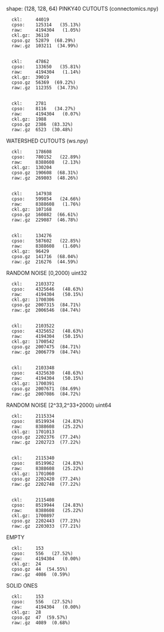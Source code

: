 shape: (128, 128, 64)
PINKY40 CUTOUTS (connectomics.npy)

      ckl:     44019       
      cpso:    125314   (35.13%)
      raw:     4194304   (1.05%)
      ckl.gz:  36110      
      cpso.gz  52879  (68.29%)
      raw:.gz  103211  (34.99%)
    

      ckl:     47862       
      cpso:    133650   (35.81%)
      raw:     4194304   (1.14%)
      ckl.gz:  39019      
      cpso.gz  56369  (69.22%)
      raw:.gz  112355  (34.73%)
    

      ckl:     2781       
      cpso:    8116   (34.27%)
      raw:     4194304   (0.07%)
      ckl.gz:  1988      
      cpso.gz  2386  (83.32%)
      raw:.gz  6523  (30.48%)
    
WATERSHED CUTOUTS (ws.npy)

      ckl:     178608       
      cpso:    780152   (22.89%)
      raw:     8388608   (2.13%)
      ckl.gz:  130204      
      cpso.gz  190608  (68.31%)
      raw:.gz  269803  (48.26%)
    

      ckl:     147938       
      cpso:    599854   (24.66%)
      raw:     8388608   (1.76%)
      ckl.gz:  107168      
      cpso.gz  160882  (66.61%)
      raw:.gz  229087  (46.78%)
    

      ckl:     134276       
      cpso:    587602   (22.85%)
      raw:     8388608   (1.60%)
      ckl.gz:  96429      
      cpso.gz  141716  (68.04%)
      raw:.gz  216276  (44.59%)
    
RANDOM NOISE [0,2000) uint32

      ckl:     2103372       
      cpso:    4325646   (48.63%)
      raw:     4194304   (50.15%)
      ckl.gz:  1700306      
      cpso.gz  2007315  (84.71%)
      raw:.gz  2006546  (84.74%)
    

      ckl:     2103522       
      cpso:    4325652   (48.63%)
      raw:     4194304   (50.15%)
      ckl.gz:  1700542      
      cpso.gz  2007475  (84.71%)
      raw:.gz  2006779  (84.74%)
    

      ckl:     2103348       
      cpso:    4325630   (48.63%)
      raw:     4194304   (50.15%)
      ckl.gz:  1700391      
      cpso.gz  2007671  (84.69%)
      raw:.gz  2007086  (84.72%)

RANDOM NOISE [2^33,2^33+2000) uint64

      ckl:     2115334       
      cpso:    8519934   (24.83%)
      raw:     8388608   (25.22%)
      ckl.gz:  1701013      
      cpso.gz  2202376  (77.24%)
      raw:.gz  2202723  (77.22%)
    

      ckl:     2115340       
      cpso:    8519962   (24.83%)
      raw:     8388608   (25.22%)
      ckl.gz:  1701060      
      cpso.gz  2202420  (77.24%)
      raw:.gz  2202748  (77.22%)
    

      ckl:     2115408       
      cpso:    8519944   (24.83%)
      raw:     8388608   (25.22%)
      ckl.gz:  1700897      
      cpso.gz  2202443  (77.23%)
      raw:.gz  2203033  (77.21%)

EMPTY

      ckl:     153       
      cpso:    556   (27.52%)
      raw:     4194304   (0.00%)
      ckl.gz:  24      
      cpso.gz  44  (54.55%)
      raw:.gz  4086  (0.59%)
    
SOLID ONES

      ckl:     153       
      cpso:    556   (27.52%)
      raw:     4194304   (0.00%)
      ckl.gz:  28      
      cpso.gz  47  (59.57%)
      raw:.gz  4089  (0.68%)
    
